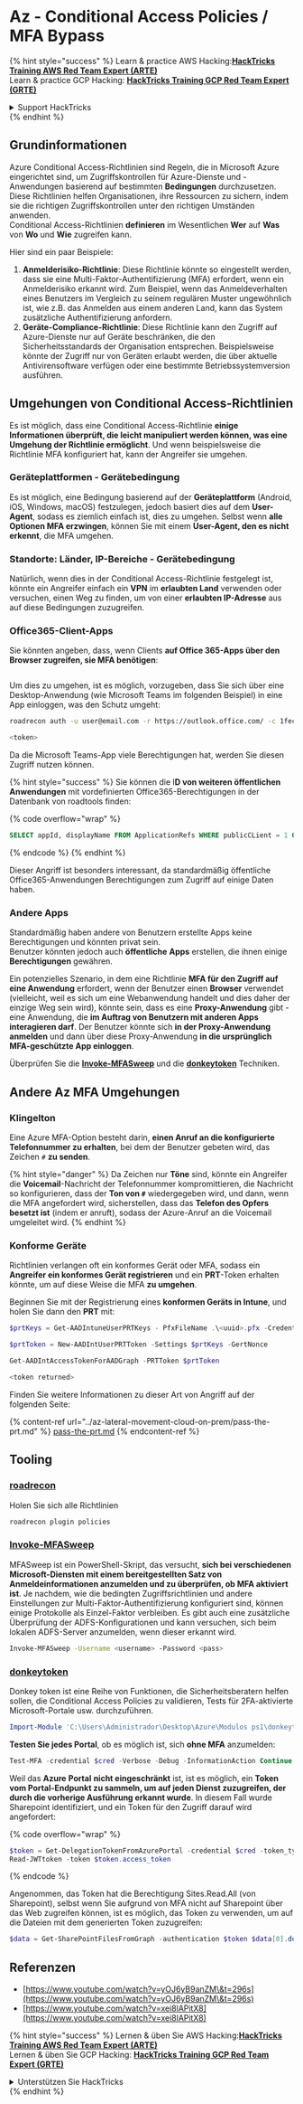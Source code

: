 # Az - Conditional Access Policies / MFA Bypass

{% hint style="success" %}
Learn & practice AWS Hacking:<img src="../../../.gitbook/assets/image (1) (1) (1).png" alt="" data-size="line">[**HackTricks Training AWS Red Team Expert (ARTE)**](https://training.hacktricks.xyz/courses/arte)<img src="../../../.gitbook/assets/image (1) (1) (1).png" alt="" data-size="line">\
Learn & practice GCP Hacking: <img src="../../../.gitbook/assets/image (2).png" alt="" data-size="line">[**HackTricks Training GCP Red Team Expert (GRTE)**<img src="../../../.gitbook/assets/image (2).png" alt="" data-size="line">](https://training.hacktricks.xyz/courses/grte)

<details>

<summary>Support HackTricks</summary>

* Check the [**subscription plans**](https://github.com/sponsors/carlospolop)!
* **Join the** 💬 [**Discord group**](https://discord.gg/hRep4RUj7f) or the [**telegram group**](https://t.me/peass) or **follow** us on **Twitter** 🐦 [**@hacktricks\_live**](https://twitter.com/hacktricks_live)**.**
* **Share hacking tricks by submitting PRs to the** [**HackTricks**](https://github.com/carlospolop/hacktricks) and [**HackTricks Cloud**](https://github.com/carlospolop/hacktricks-cloud) github repos.

</details>
{% endhint %}

## Grundinformationen

Azure Conditional Access-Richtlinien sind Regeln, die in Microsoft Azure eingerichtet sind, um Zugriffskontrollen für Azure-Dienste und -Anwendungen basierend auf bestimmten **Bedingungen** durchzusetzen. Diese Richtlinien helfen Organisationen, ihre Ressourcen zu sichern, indem sie die richtigen Zugriffskontrollen unter den richtigen Umständen anwenden.\
Conditional Access-Richtlinien **definieren** im Wesentlichen **Wer** auf **Was** von **Wo** und **Wie** zugreifen kann.

Hier sind ein paar Beispiele:

1. **Anmelderisiko-Richtlinie**: Diese Richtlinie könnte so eingestellt werden, dass sie eine Multi-Faktor-Authentifizierung (MFA) erfordert, wenn ein Anmelderisiko erkannt wird. Zum Beispiel, wenn das Anmeldeverhalten eines Benutzers im Vergleich zu seinem regulären Muster ungewöhnlich ist, wie z.B. das Anmelden aus einem anderen Land, kann das System zusätzliche Authentifizierung anfordern.
2. **Geräte-Compliance-Richtlinie**: Diese Richtlinie kann den Zugriff auf Azure-Dienste nur auf Geräte beschränken, die den Sicherheitsstandards der Organisation entsprechen. Beispielsweise könnte der Zugriff nur von Geräten erlaubt werden, die über aktuelle Antivirensoftware verfügen oder eine bestimmte Betriebssystemversion ausführen.

## Umgehungen von Conditional Access-Richtlinien

Es ist möglich, dass eine Conditional Access-Richtlinie **einige Informationen überprüft, die leicht manipuliert werden können, was eine Umgehung der Richtlinie ermöglicht**. Und wenn beispielsweise die Richtlinie MFA konfiguriert hat, kann der Angreifer sie umgehen.

### Geräteplattformen - Gerätebedingung

Es ist möglich, eine Bedingung basierend auf der **Geräteplattform** (Android, iOS, Windows, macOS) festzulegen, jedoch basiert dies auf dem **User-Agent**, sodass es ziemlich einfach ist, dies zu umgehen. Selbst wenn **alle Optionen MFA erzwingen**, können Sie mit einem **User-Agent, den es nicht erkennt**, die MFA umgehen.

### Standorte: Länder, IP-Bereiche - Gerätebedingung

Natürlich, wenn dies in der Conditional Access-Richtlinie festgelegt ist, könnte ein Angreifer einfach ein **VPN** im **erlaubten Land** verwenden oder versuchen, einen Weg zu finden, um von einer **erlaubten IP-Adresse** aus auf diese Bedingungen zuzugreifen.

### Office365-Client-Apps

Sie könnten angeben, dass, wenn Clients **auf Office 365-Apps über den Browser zugreifen, sie MFA benötigen**:

<figure><img src="../../../.gitbook/assets/image (318).png" alt=""><figcaption></figcaption></figure>

Um dies zu umgehen, ist es möglich, vorzugeben, dass Sie sich über eine Desktop-Anwendung (wie Microsoft Teams im folgenden Beispiel) in eine App einloggen, was den Schutz umgeht:
```bash
roadrecon auth -u user@email.com -r https://outlook.office.com/ -c 1fec8e78-bce4-4aaf-ab1b-5451cc387264 --tokrns-stdout

<token>
```
Da die Microsoft Teams-App viele Berechtigungen hat, werden Sie diesen Zugriff nutzen können.

{% hint style="success" %}
Sie können die I**D von weiteren öffentlichen Anwendungen** mit vordefinierten Office365-Berechtigungen in der Datenbank von roadtools finden:

{% code overflow="wrap" %}
```sql
SELECT appId, displayName FROM ApplicationRefs WHERE publicCLient = 1 ORDER BY displayName ASC
```
{% endcode %}
{% endhint %}

Dieser Angriff ist besonders interessant, da standardmäßig öffentliche Office365-Anwendungen Berechtigungen zum Zugriff auf einige Daten haben.

### Andere Apps

Standardmäßig haben andere von Benutzern erstellte Apps keine Berechtigungen und könnten privat sein.\
Benutzer könnten jedoch auch **öffentliche** **Apps** erstellen, die ihnen einige **Berechtigungen** gewähren.

Ein potenzielles Szenario, in dem eine Richtlinie **MFA für den Zugriff auf eine Anwendung** erfordert, wenn der Benutzer einen **Browser** verwendet (vielleicht, weil es sich um eine Webanwendung handelt und dies daher der einzige Weg sein wird), könnte sein, dass es eine **Proxy-Anwendung** gibt - eine Anwendung, die **im Auftrag von Benutzern mit anderen Apps interagieren darf**. Der Benutzer könnte sich **in der Proxy-Anwendung anmelden** und dann über diese Proxy-Anwendung **in die ursprünglich MFA-geschützte App einloggen**.

Überprüfen Sie die [**Invoke-MFASweep**](az-conditional-access-policies-mfa-bypass.md#invoke-mfasweep) und die [**donkeytoken**](az-conditional-access-policies-mfa-bypass.md#donkeytoken) Techniken.

## Andere Az MFA Umgehungen

### Klingelton

Eine Azure MFA-Option besteht darin, **einen Anruf an die konfigurierte Telefonnummer zu erhalten**, bei dem der Benutzer gebeten wird, das Zeichen `#` **zu senden**.

{% hint style="danger" %}
Da Zeichen nur **Töne** sind, könnte ein Angreifer die **Voicemail**-Nachricht der Telefonnummer kompromittieren, die Nachricht so konfigurieren, dass der **Ton von `#`** wiedergegeben wird, und dann, wenn die MFA angefordert wird, sicherstellen, dass das **Telefon des Opfers besetzt ist** (indem er anruft), sodass der Azure-Anruf an die Voicemail umgeleitet wird.
{% endhint %}

### Konforme Geräte

Richtlinien verlangen oft ein konformes Gerät oder MFA, sodass ein **Angreifer ein konformes Gerät registrieren** und ein **PRT**-Token erhalten könnte, um auf diese Weise die MFA **zu umgehen**.

Beginnen Sie mit der Registrierung eines **konformen Geräts in Intune**, und holen Sie dann den **PRT** mit:
```powershell
$prtKeys = Get-AADIntuneUserPRTKeys - PfxFileName .\<uuid>.pfx -Credentials $credentials

$prtToken = New-AADIntUserPRTToken -Settings $prtKeys -GertNonce

Get-AADIntAccessTokenForAADGraph -PRTToken $prtToken

<token returned>
```
Finden Sie weitere Informationen zu dieser Art von Angriff auf der folgenden Seite:

{% content-ref url="../az-lateral-movement-cloud-on-prem/pass-the-prt.md" %}
[pass-the-prt.md](../az-lateral-movement-cloud-on-prem/pass-the-prt.md)
{% endcontent-ref %}

## Tooling

### [roadrecon](https://github.com/dirkjanm/ROADtools)

Holen Sie sich alle Richtlinien
```bash
roadrecon plugin policies
```
### [Invoke-MFASweep](https://github.com/dafthack/MFASweep)

MFASweep ist ein PowerShell-Skript, das versucht, **sich bei verschiedenen Microsoft-Diensten mit einem bereitgestellten Satz von Anmeldeinformationen anzumelden und zu überprüfen, ob MFA aktiviert ist**. Je nachdem, wie die bedingten Zugriffsrichtlinien und andere Einstellungen zur Multi-Faktor-Authentifizierung konfiguriert sind, können einige Protokolle als Einzel-Faktor verbleiben. Es gibt auch eine zusätzliche Überprüfung der ADFS-Konfigurationen und kann versuchen, sich beim lokalen ADFS-Server anzumelden, wenn dieser erkannt wird.
```bash
Invoke-MFASweep -Username <username> -Password <pass>
```
### [donkeytoken](https://github.com/silverhack/donkeytoken)

Donkey token ist eine Reihe von Funktionen, die Sicherheitsberatern helfen sollen, die Conditional Access Policies zu validieren, Tests für 2FA-aktivierte Microsoft-Portale usw. durchzuführen.
```powershell
Import-Module 'C:\Users\Administrador\Desktop\Azure\Modulos ps1\donkeytoken' -Force
```
**Testen Sie jedes Portal**, ob es möglich ist, sich **ohne MFA** anzumelden:
```powershell
Test-MFA -credential $cred -Verbose -Debug -InformationAction Continue
```
Weil das **Azure** **Portal** **nicht eingeschränkt** ist, ist es möglich, ein **Token vom Portal-Endpunkt zu sammeln, um auf jeden Dienst zuzugreifen, der durch die vorherige Ausführung erkannt wurde**. In diesem Fall wurde Sharepoint identifiziert, und ein Token für den Zugriff darauf wird angefordert:

{% code overflow="wrap" %}
```powershell
$token = Get-DelegationTokenFromAzurePortal -credential $cred -token_type microsoft.graph -extension_type Microsoft_Intune
Read-JWTtoken -token $token.access_token
```
{% endcode %}

Angenommen, das Token hat die Berechtigung Sites.Read.All (von Sharepoint), selbst wenn Sie aufgrund von MFA nicht auf Sharepoint über das Web zugreifen können, ist es möglich, das Token zu verwenden, um auf die Dateien mit dem generierten Token zuzugreifen:
```powershell
$data = Get-SharePointFilesFromGraph -authentication $token $data[0].downloadUrl
```
## Referenzen

* [https://www.youtube.com/watch?v=yOJ6yB9anZM\&t=296s](https://www.youtube.com/watch?v=yOJ6yB9anZM\&t=296s)
* [https://www.youtube.com/watch?v=xei8lAPitX8](https://www.youtube.com/watch?v=xei8lAPitX8)

{% hint style="success" %}
Lernen & üben Sie AWS Hacking:<img src="../../../.gitbook/assets/image (1) (1) (1).png" alt="" data-size="line">[**HackTricks Training AWS Red Team Expert (ARTE)**](https://training.hacktricks.xyz/courses/arte)<img src="../../../.gitbook/assets/image (1) (1) (1).png" alt="" data-size="line">\
Lernen & üben Sie GCP Hacking: <img src="../../../.gitbook/assets/image (2).png" alt="" data-size="line">[**HackTricks Training GCP Red Team Expert (GRTE)**<img src="../../../.gitbook/assets/image (2).png" alt="" data-size="line">](https://training.hacktricks.xyz/courses/grte)

<details>

<summary>Unterstützen Sie HackTricks</summary>

* Überprüfen Sie die [**Abonnementpläne**](https://github.com/sponsors/carlospolop)!
* **Treten Sie der** 💬 [**Discord-Gruppe**](https://discord.gg/hRep4RUj7f) oder der [**Telegram-Gruppe**](https://t.me/peass) bei oder **folgen** Sie uns auf **Twitter** 🐦 [**@hacktricks\_live**](https://twitter.com/hacktricks_live)**.**
* **Teilen Sie Hacking-Tricks, indem Sie PRs an die** [**HackTricks**](https://github.com/carlospolop/hacktricks) und [**HackTricks Cloud**](https://github.com/carlospolop/hacktricks-cloud) GitHub-Repos senden.

</details>
{% endhint %}
